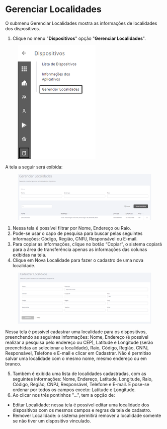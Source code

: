 # Gerenciar Localidades

O submenu Gerenciar Localidades mostra as informações de localidades dos dispositivos.

1. Clique no menu "**Dispositivos**" opção "**Gerenciar Localidades**".

<figure><img src="../../../.gitbook/assets/image (304).png" alt=""><figcaption></figcaption></figure>

A tela a seguir será exibida:

<figure><img src="../../../.gitbook/assets/image (305).png" alt=""><figcaption></figcaption></figure>

1. Nessa tela é possível filtrar por Nome, Endereço ou Raio.
2. Pode-se usar o capo de pesquisa para buscar pelas seguintes informações: Código, Região, CNPJ, Responsável ou E-mail.
3. Para copiar as informações, clique no botão “Copiar”, o sistema copiará para a área de transferência apenas as informações das colunas exibidas na tela.
4. Clique em Nova Localidade para fazer o cadastro de uma nova localidade.

<figure><img src="../../../.gitbook/assets/image (306).png" alt=""><figcaption></figcaption></figure>

Nessa tela é possível cadastrar uma localidade para os dispositivos, preenchendo as seguintes informações: Nome, Endereço (é possível realizar a pesquisa pelo endereço ou CEP), Latitude e Longitude (serão preenchidas ao selecionar a localidade), Raio, Código, Região, CNPJ, Responsável, Telefone e E-mail e clicar em Cadastrar.  Não é permitiso salvar uma localidade com o mesmo nome, mesmo endereço ou em branco.

5. Também é exibida uma lista de localidades cadastradas, com as seguintes informações: Nome, Endereço, Latitude, Longitude, Raio, Código, Região, CNPJ, Responsável, Telefone e E-mail. E pose-se ordenar por todos os campos exceto: Latitude e Longitude.
6. Ao clicar nos três pontinhos "...", tem a opção de:&#x20;

* Editar Localidade: nessa tela é possível editar uma localidade dos dispositivos com os mesmos campos e regras da tela de cadastro.
* Remover Localidade: o sistema permitirá remover a localidade somente se não tiver um dispositivo vinculado.
